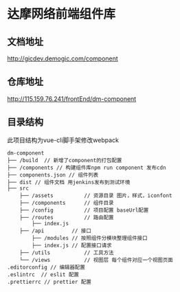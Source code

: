 # 达摩网络前端组件库
## 文档地址
http://gicdev.demogic.com/component
## 仓库地址
http://115.159.76.241/frontEnd/dm-component
## 目录结构
此项目结构为vue-cli脚手架修改webpack
```
dm-component
├── /build  // 新增了component的打包配置
├── /components // 构建组件库npm run component 发布cdn
├── components.json // 组件列表
├── dist // 组件文档 用jenkins发布到测试环境
├── src
	├── /assets          // 资源目录 图片，样式，iconfont
	├── /components      // 组件目录
	├── /config          // 项目配置 baseUrl配置
	├── /routes          // 路由配置
		├── index.js
	├── /api         // 接口
		├── /modules // 按照组件分模块整理组件接口
		├── index.js // 配置接口请求
	├── /utils           // 工具方法
	└── /views           // 视图层 每个组件对应一个视图页面
.editorconfig // 编辑器配置
.eslintrc  // eslit 配置
.prettierrc // prettier 配置
```
